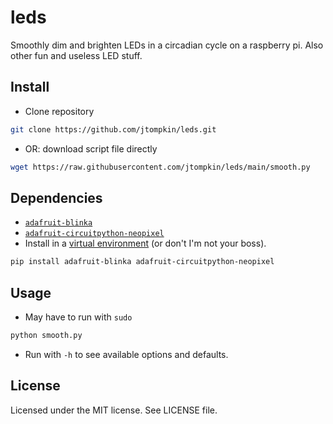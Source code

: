 # leds

Smoothly dim and brighten LEDs in a circadian cycle on a raspberry pi. Also
other fun and useless LED stuff.

## Install

- Clone repository

```bash
git clone https://github.com/jtompkin/leds.git
```

- OR: download script file directly

```bash
wget https://raw.githubusercontent.com/jtompkin/leds/main/smooth.py
```

## Dependencies

- [`adafruit-blinka`](https://github.com/adafruit/Adafruit_Blinka)
- [`adafruit-circuitpython-neopixel`](https://github.com/adafruit/Adafruit_CircuitPython_NeoPixel)
- Install in a [virtual
environment](https://docs.python.org/3/library/venv.html) (or don't I'm not your boss).
```bash
pip install adafruit-blinka adafruit-circuitpython-neopixel
```

## Usage

- May have to run with `sudo`

```bash
python smooth.py
```

- Run with `-h` to see available options and defaults.

## License

Licensed under the MIT license. See LICENSE file.
